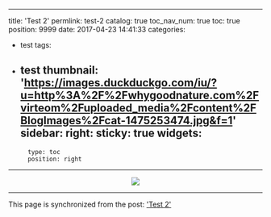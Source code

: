 
---
title: 'Test 2'
permlink: test-2
catalog: true
toc_nav_num: true
toc: true
position: 9999
date: 2017-04-23 14:41:33
categories:
- test
tags:
- test
thumbnail: 'https://images.duckduckgo.com/iu/?u=http%3A%2F%2Fwhygoodnature.com%2Fvirteom%2Fuploaded_media%2Fcontent%2FBlogImages%2Fcat-1475253474.jpg&f=1'
sidebar:
    right:
        sticky: true
widgets:
    -
        type: toc
        position: right
---


<center><a href="http://cnn.com/"><img src="https://images.duckduckgo.com/iu/?u=http%3A%2F%2Fwhygoodnature.com%2Fvirteom%2Fuploaded_media%2Fcontent%2FBlogImages%2Fcat-1475253474.jpg&f=1"></a></center>

- - -

This page is synchronized from the post: ['Test 2'](https://steemit.com/@aggroed/test-2)
